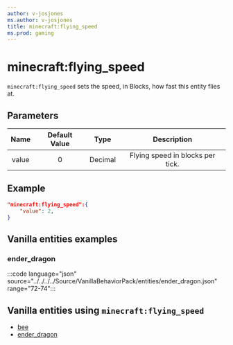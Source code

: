 ```yaml
---
author: v-josjones
ms.author: v-josjones
title: minecraft:flying_speed
ms.prod: gaming
---
```


# minecraft:flying_speed

`minecraft:flying_speed` sets the speed, in Blocks, how fast this entity flies at.

## Parameters

|Name |Default Value  |Type  |Description  |
|:---------:|:---------:|:---------:|:---------:|
|value| 0| Decimal| Flying speed in blocks per tick. |

## Example

```json
"minecraft:flying_speed":{
    "value": 2,
}
```

## Vanilla entities examples

### ender_dragon

:::code language="json" source="../../../../Source/VanillaBehaviorPack/entities/ender_dragon.json" range="72-74":::

## Vanilla entities using `minecraft:flying_speed`

- [bee](../../../../Source/VanillaBehaviorPack_Snippets/entities/bee.md)
- [ender_dragon](../../../../Source/VanillaBehaviorPack_Snippets/entities/ender_dragon.md)